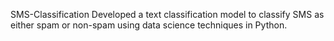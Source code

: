 SMS-Classification
Developed a text classification model to classify SMS as either spam or non-spam using data science techniques in Python.

